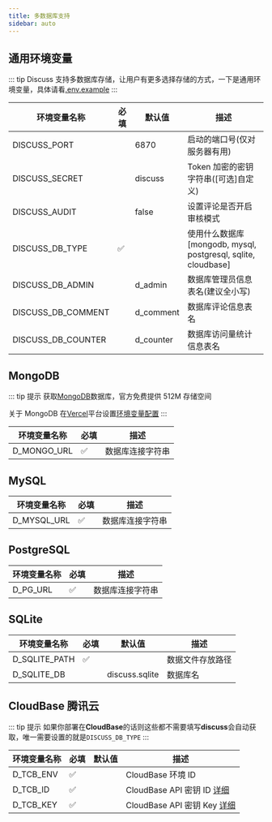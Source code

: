 ```yaml
---
title: 多数据库支持
sidebar: auto
---
```


## 通用环境变量

::: tip
Discuss 支持多数据库存储，让用户有更多选择存储的方式，一下是通用环境变量，具体请看[.env.example](https://github.com/discussjs/Discuss/blob/main/.env.example)
:::

| 环境变量名称       | 必填 | 默认值    | 描述                                                           |
| ------------------ | ---- | --------- | -------------------------------------------------------------- |
| DISCUSS_PORT       |      | 6870      | 启动的端口号(仅对服务器有用)                                   |
| DISCUSS_SECRET     |      | discuss   | Token 加密的密钥字符串([可选]自定义)                           |
| DISCUSS_AUDIT      |      | false     | 设置评论是否开启审核模式                                       |
| DISCUSS_DB_TYPE    | ✅   |           | 使用什么数据库 [mongodb, mysql, postgresql, sqlite, cloudbase] |
| DISCUSS_DB_ADMIN   |      | d_admin   | 数据库管理员信息表名(建议全小写)                               |
| DISCUSS_DB_COMMENT |      | d_comment | 数据库评论信息表名                                             |
| DISCUSS_DB_COUNTER |      | d_counter | 数据库访问量统计信息表名                                       |

## MongoDB

::: tip 提示
获取[MongoDB](https://mongodb.com/)数据库，官方免费提供 512M 存储空间

关于 MongoDB 在[Vercel](https://vercel.com/)平台设置[环境变量配置](/deploy/Vercel-ServerLess-Deploy.html#创建环境变量)
:::

| 环境变量名称 | 必填 | 描述             |
| ------------ | ---- | ---------------- |
| D_MONGO_URL  | ✅   | 数据库连接字符串 |

## MySQL

| 环境变量名称 | 必填 | 描述             |
| ------------ | ---- | ---------------- |
| D_MYSQL_URL  | ✅   | 数据库连接字符串 |

## PostgreSQL

| 环境变量名称 | 必填 | 描述             |
| ------------ | ---- | ---------------- |
| D_PG_URL     | ✅   | 数据库连接字符串 |

## SQLite

| 环境变量名称  | 必填 | 默认值         | 描述             |
| ------------- | ---- | -------------- | ---------------- |
| D_SQLITE_PATH | ✅   |                | 数据文件存放路径 |
| D_SQLITE_DB   |      | discuss.sqlite | 数据库名         |

## CloudBase 腾讯云

::: tip 提示
如果你部署在**CloudBase**的话则这些都不需要填写**discuss**会自动获取，唯一需要设置的就是`DISCUSS_DB_TYPE`
:::

| 环境变量名称 | 必填 | 默认值 | 描述                                                                      |
| ------------ | ---- | ------ | ------------------------------------------------------------------------- |
| D_TCB_ENV    | ✅   |        | CloudBase 环境 ID                                                         |
| D_TCB_ID     | ✅   |        | CloudBase API 密钥 ID [详细](https://console.cloud.tencent.com/cam/capi)  |
| D_TCB_KEY    | ✅   |        | CloudBase API 密钥 Key [详细](https://console.cloud.tencent.com/cam/capi) |

